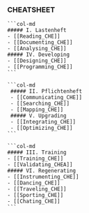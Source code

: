 ### CHEATSHEET

````col
```col-md
##### I. Lastenheft
- [[Reading_CHE]]
- [[Documenting_CHE]]
- [[Analysing_CHE]]
##### IV. Developing
- [[Designing_CHE]]
- [[Programming_CHE]]
```

```col-md
 ##### II. Pflichtenheft
 - [[Communicating_CHE]]
 - [[Searching_CHE]]
 - [[Mapping_CHE]]
 ##### V. Upgrading
 - [[Integrating_CHE]]
 - [[Optimizing_CHE]]
```

```col-md
##### III. Training
- [[Training_CHE]]
- [[Validating_CHEA]]
##### VI. Regenerating
- [[Instrumenting_CHE]]
- [[Dancing_CHE]]
- [[Traveling_CHE]]
- [[Sporting_CHE]]
- [[Chating_CHE]]
```
````
